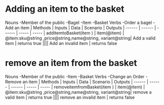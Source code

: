 # Adding an item to the basket
Nouns
-Member of the public
-Bagel
-Item
-Basket
Verbs
-Order a bagel
-Add an item
| Methods | Inputs | Data | Scenario | Outputs
| ------ | ------ | ------ | ----- | -----
| additemtoBasket(item ) |  item(@item) | @item:sku@string ,price@string,name@string, variant@string| Add a valid item | returns true
|||| Add an invalid item | returns false
# remove an item  from the basket
Nouns
-Member of the public
-Item
-Basket
Verbs
-Change an Order
-Remove an item
| Methods | Inputs | Data | Scenario | Outputs
| ------ | ------ | ------ | ----- | -----
| removeitemfromBasket(item ) |  item(@item) | @item:sku@string ,price@string,name@string, variant@string| remove a valid item | returns true
|||| remove an invalid item | returns false